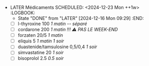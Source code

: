 - LATER Médicaments
  SCHEDULED: <2024-12-23 Mon ++1w>
  :LOGBOOK:
  * State "DONE" from "LATER" [2024-12-16 Mon 09:29]
  :END:
  + [ ] l-thyroxine 100 _1 matin -- séparé_
  + [ ] cordarone 200 _1 matin_ *!!! ⚠️ PAS LE WEEK-END*
  + [ ] forzaten 20/5 _1 matin_
  + [ ] eliquis 5 _1 matin 1 soir_
  + [ ] duastenide/tamsulosine 0,5/0,4 _1 soir_
  + [ ] simvastatine 20 _1 soir_
  + [ ] bisoprolol 2.5 _0.5 soir_